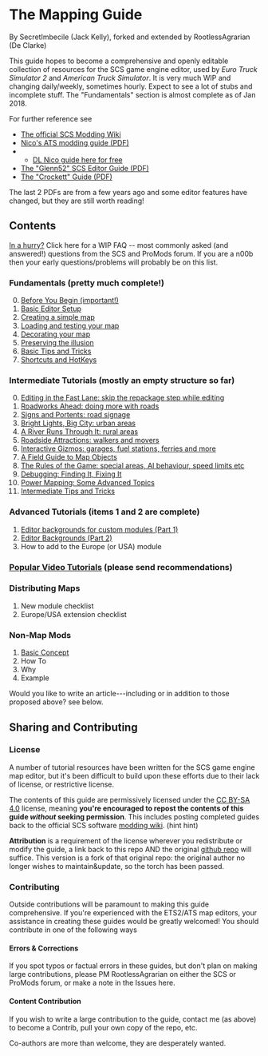 # The Mapping Guide

By SecretImbecile (Jack Kelly), forked and extended by RootlessAgrarian (De Clarke)

This guide hopes to become a comprehensive and openly editable collection of resources for the SCS game engine editor, used by _Euro Truck Simulator 2_ and _American Truck Simulator_.  It is very much WIP and changing daily/weekly, sometimes hourly.  Expect to see a lot of stubs and incomplete stuff.  The "Fundamentals" section is almost complete as of Jan 2018.

For further reference see 
* [The official SCS Modding Wiki](http://modding.scssoft.com/wiki/Documentation)
* [Nico's ATS modding guide (PDF)](https://www.scribd.com/document/327182526/ATS-Mapping-Guide)
* * [DL Nico guide here for free](https://drive.google.com/file/d/0B9Ji8vH_F8zneldUUE9yaVB6VkE/view)
* [The "Glenn52" SCS Editor Guide (PDF)](http://www.glenn52.com/scs_guides.html)
* [The "Crockett" Guide (PDF)](https://www.ulozto.net/!MybfWbCX/euro-truck-simulator-map-editing-manual-pdf)

The last 2 PDFs are from a few years ago and some editor features have changed, but they are still worth reading!

## Contents

[In a hurry?](most_popular.md)
Click here for a WIP FAQ -- most commonly asked (and answered!) questions from the SCS and ProMods forum.  If you are a n00b then your early questions/problems will probably be on this list.

### Fundamentals (pretty much complete!)

0. [Before You Begin (important!)](tutorialguide.md)
1. [Basic Editor Setup](fundamentals/1_setup.md)
2. [Creating a simple map](fundamentals/2_firstmap.md)
3. [Loading and testing your map](fundamentals/3_testing.md)
4. [Decorating your map](fundamentals/4_decorating.md)
5. [Preserving the illusion](fundamentals/5_illusion.md)
6. [Basic Tips and Tricks](fundamentals/6_tipsNtrix.md)
7. [Shortcuts and HotKeys](Shortcuts.md)

### Intermediate Tutorials (mostly an empty structure so far)

0. [Editing in the Fast Lane:  skip the repackage step while editing](fundamentals/HotwirEd.md)
1. [Roadworks Ahead:  doing more with roads](intermediate/1_Roads.md)
2. [Signs and Portents:  road signage](intermediate/2_Signs.md)
3. [Bright Lights, Big City: urban areas](intermediate/3_City.md)
4. [A River Runs Through It:  rural areas](intermediate/4_Rural.md)
5. [Roadside Attractions:  walkers and movers](intermediate/5_AniModels.md)
6. [Interactive Gizmos:  garages, fuel stations, ferries and more](intermediate/6_Interactive.md)
7. [A Field Guide to Map Objects](intermediate/7_Taxonomy.md)	
8. [The Rules of the Game: special areas, AI behaviour, speed limits etc](intermediate/8_Rules.md)	
9. [Debugging:  Finding It, Fixing It](intermediate/9_Debugging.md)
10. [Power Mapping:  Some Advanced Topics](intermediate/10_PowerMapping.md)
11. [Intermediate Tips and Tricks](intermediate/11_tipsNtrix.md)

### Advanced Tutorials (items 1 and 2 are complete)

1. [Editor backgrounds for custom modules (Part 1)](newmodule/1_imagery.md) 
2. [Editor Backgrounds (Part 2)](newmodule/2_import.md)
2. How to add to the Europe (or USA) module

### [Popular Video Tutorials](video.md) (please send recommendations)

### Distributing Maps

1. New module checklist
2. Europe/USA extension checklist

### Non-Map Mods
1. [Basic Concept](nonmapmods/0_Intro.md)
2. How To
3. Why
4. Example

Would you like to write an article---including or in addition to those proposed above? see below.

## Sharing and Contributing

### License
A number of tutorial resources have been written for the SCS game engine map editor, but it's been difficult to build upon these efforts due to their lack of license, or restrictive license.

The contents of this guide are permissively licensed under the [CC BY-SA 4.0](https://creativecommons.org/licenses/by-sa/4.0/) license, meaning **you're encouraged to repost the contents of this guide _without_ seeking permission**. This includes posting completed guides back to the official SCS software [modding wiki](http://modding.scssoft.com/wiki/Main_Page). (hint hint)

**Attribution** is a requirement of the license wherever you redistribute or modify the guide, a link back to this repo AND the original [github repo](https://github.com/SCSModdingGuide/mappingguide) will suffice.  This version is a fork of that original repo:  the original author no longer wishes to maintain&update, so the torch has been passed.

### Contributing
Outside contributions will be paramount to making this guide comprehensive. If you're experienced with the ETS2/ATS map editors, your assistance in creating these guides would be greatly welcomed! You should contribute in one of the following ways

#### Errors & Corrections
If you spot typos or factual errors in these guides, but don't plan on making large contributions, please PM RootlessAgrarian on either the SCS or ProMods forum, or make a note in the Issues here.

#### Content Contribution

If you wish to write a large contribution to the guide, contact me (as above) to become a Contrib, pull your own copy of the repo, etc.

Co-authors are more than welcome, they are desperately wanted.
